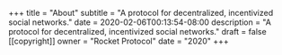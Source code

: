 +++
title = "About"
subtitle = "A protocol for decentralized, incentivized social networks."
date = 2020-02-06T00:13:54-08:00
description = "A protocol for decentralized, incentivized social networks."
draft = false
[[copyright]]
  owner = "Rocket Protocol"
  date = "2020"
+++

<br />

